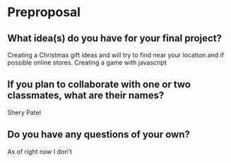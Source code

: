 # Preproposal

## What idea(s) do you have for your final project?
Creating a Christmas gift ideas and will try to find near your location and if possible online stores.
Creating a game with javascript

## If you plan to collaborate with one or two classmates, what are their names?
Shery Patel
## Do you have any questions of your own?
As of right now I don't
